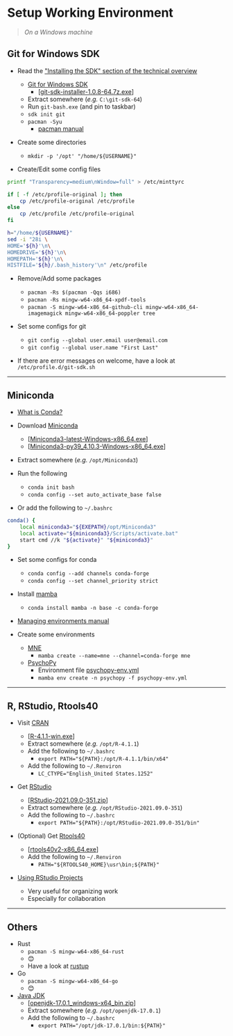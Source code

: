 # Setup Working Environment

> _On a Windows machine_

## Git for Windows SDK

- Read the ["Installing the SDK" section of the technical overview](https://github.com/git-for-windows/git/wiki/Technical-overview#installing-the-sdk)
  - [Git for Windows SDK](https://github.com/git-for-windows/build-extra/releases)
    - [[git-sdk-installer-1.0.8-64.7z.exe](https://github.com/git-for-windows/build-extra/releases/download/git-sdk-1.0.8/git-sdk-installer-1.0.8-64.7z.exe)]
  - Extract somewhere (_e.g._ `C:\git-sdk-64`)
  - Run `git-bash.exe` (and pin to taskbar)
  - `sdk init git`
  - `pacman -Syu`
    - [pacman manual](https://archlinux.org/pacman/pacman.8.html)

- Create some directories
  - `mkdir -p '/opt' "/home/${USERNAME}"`

- Create/Edit some config files

```bash
printf "Transparency=medium\nWindow=full" > /etc/minttyrc

if [ -f /etc/profile-original ]; then
	cp /etc/profile-original /etc/profile
else
	cp /etc/profile /etc/profile-original
fi

h="/home/${USERNAME}"
sed -i "28i \
HOME='${h}'\n\
HOMEDRIVE='${h}'\n\
HOMEPATH='${h}'\n\
HISTFILE='${h}/.bash_history'\n" /etc/profile
```

- Remove/Add some packages
  - `pacman -Rs $(pacman -Qqs i686)`
  - `pacman -Rs mingw-w64-x86_64-xpdf-tools`
  - `pacman -S mingw-w64-x86_64-github-cli mingw-w64-x86_64-imagemagick mingw-w64-x86_64-poppler tree`

- Set some configs for git
  - `git config --global user.email user@email.com`
  - `git config --global user.name "First Last"`

- If there are error messages on welcome, have a look at `/etc/profile.d/git-sdk.sh`

---

## Miniconda

- [What is Conda?](https://conda.io/projects/conda/en/latest/index.html)

- Download [Miniconda](https://docs.conda.io/en/latest/miniconda.html)
  - [[Miniconda3-latest-Windows-x86_64.exe](https://repo.anaconda.com/miniconda/Miniconda3-latest-Windows-x86_64.exe)]
  - [[Miniconda3-py39_4.10.3-Windows-x86_64.exe](https://repo.anaconda.com/miniconda/Miniconda3-py39_4.10.3-Windows-x86_64.exe)]

- Extract somewhere (_e.g._ `/opt/Miniconda3`)

- Run the following
  - `conda init bash`
  - `conda config --set auto_activate_base false`

- Or add the following to `~/.bashrc`

```bash
conda() {
    local miniconda3="${EXEPATH}/opt/Miniconda3"
    local activate="${miniconda3}/Scripts/activate.bat"
    start cmd //k "${activate}" "${miniconda3}"
}
```

- Set some configs for conda
  - `conda config --add channels conda-forge`
  - `conda config --set channel_priority strict`

- Install [mamba](https://github.com/mamba-org/mamba)
  - `conda install mamba -n base -c conda-forge`

- [Managing environments manual](https://docs.conda.io/projects/conda/en/latest/user-guide/tasks/manage-environments.html)

- Create some environments
  - [MNE](https://mne.tools/stable/install/index.html)
    - `mamba create --name=mne --channel=conda-forge mne`
  - [PsychoPy](https://www.psychopy.org/download.html)
    - Environment file [psychopy-env.yml](https://raw.githubusercontent.com/psychopy/psychopy/master/conda/psychopy-env.yml)
    - `mamba env create -n psychopy -f psychopy-env.yml`

---

## R, RStudio, Rtools40

- Visit [CRAN](https://cran.r-project.org/index.html)
  - [[R-4.1.1-win.exe](https://cran.r-project.org/bin/windows/base/R-4.1.1-win.exe)]
  - Extract somewhere (_e.g._ `/opt/R-4.1.1`)
  - Add the following to `~/.bashrc`
    - `export PATH="${PATH}:/opt/R-4.1.1/bin/x64"`
  - Add the following to `~/.Renviron`
    - `LC_CTYPE="English_United States.1252"`

- Get [RStudio](https://www.rstudio.com/products/rstudio/download/)
  - [[RStudio-2021.09.0-351.zip](https://download1.rstudio.org/desktop/windows/RStudio-2021.09.0-351.zip)]
  - Extract somewhere (_e.g._ `/opt/RStudio-2021.09.0-351`)
  - Add the following to `~/.bashrc`
    - `export PATH="${PATH}:/opt/RStudio-2021.09.0-351/bin"`

- (Optional) Get [Rtools40](https://cran.r-project.org/bin/windows/Rtools/)
  - [[rtools40v2-x86_64.exe](https://cran.r-project.org/bin/windows/Rtools/rtools40v2-x86_64.exe)]
  - Add the following to `~/.Renviron`
    - `PATH="${RTOOLS40_HOME}\usr\bin;${PATH}"`

- [Using RStudio Projects](https://support.rstudio.com/hc/en-us/articles/200526207-Using-Projects)
  - Very useful for organizing work
  - Especially for collaboration

---

## Others

- Rust
  - `pacman -S mingw-w64-x86_64-rust`
  - 😊
  - Have a look at [rustup](https://rustup.rs/)
- Go
  - `pacman -S mingw-w64-x86_64-go`
  - 😊
- [Java JDK](https://jdk.java.net/)
  - [[openjdk-17.0.1_windows-x64_bin.zip](https://download.java.net/java/GA/jdk17.0.1/2a2082e5a09d4267845be086888add4f/12/GPL/openjdk-17.0.1_windows-x64_bin.zip)]
  - Extract somewhere (_e.g._ `/opt/openjdk-17.0.1`)
  - Add the following to `~/.bashrc`
    - `export PATH="/opt/jdk-17.0.1/bin:${PATH}"`


